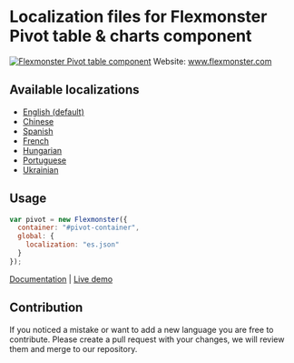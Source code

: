 # Localization files for Flexmonster Pivot table & charts component
[![Flexmonster Pivot table component](https://s3.amazonaws.com/flexmonster/github/fm-github-cover.png)](http://flexmonster.com)
Website: www.flexmonster.com

## Available localizations

- [English (default)](/en.json)
- [Chinese](/ch.json)
- [Spanish](/es.json)
- [French](/fr.json)
- [Hungarian](/hu.json)
- [Portuguese](/pr.json)
- [Ukrainian](/ua.json)

## Usage
```javaScript
var pivot = new Flexmonster({
  container: "#pivot-container",
  global: {
    localization: "es.json"
  }
});
```
[Documentation](http://www.flexmonster.com/doc/localizing-component/) | [Live demo](http://www.flexmonster.com/demos/localization/)

## Contribution
If you noticed a mistake or want to add a new language you are free to contribute. Please create a pull request with your changes, we will review them and merge to our repository.
